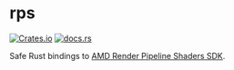 # rps

[![Crates.io](https://img.shields.io/crates/v/rps)](https://crates.io/crates/rps)
[![docs.rs](https://img.shields.io/docsrs/rps)](https://docs.rs/rps/latest/rps/)

Safe Rust bindings to [AMD Render Pipeline Shaders SDK](https://github.com/GPUOpen-LibrariesAndSDKs/RenderPipelineShaders).
